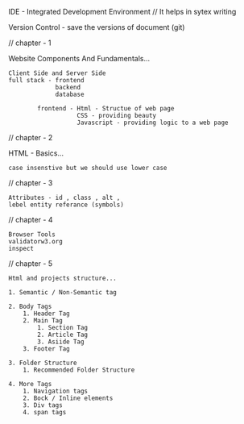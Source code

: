 IDE - Integrated Development Environment  // It helps in sytex writing

Version Control - save the versions of document (git)


// chapter - 1

Website Components And Fundamentals...

    Client Side and Server Side
    full stack - frontend
                 backend
                 database

            frontend - Html - Structue of web page
                       CSS - providing beauty 
                       Javascript - providing logic to a web page


// chapter - 2

HTML - Basics... 

    case insenstive but we should use lower case


// chapter - 3

    Attributes - id , class , alt , 
    lebel entity referance (symbols)

// chapter - 4

    Browser Tools 
    validatorw3.org
    inspect


// chapter - 5

    Html and projects structure...

    1. Semantic / Non-Semantic tag

    2. Body Tags
        1. Header Tag
        2. Main Tag
            1. Section Tag
            2. Article Tag
            3. Asiide Tag
        3. Footer Tag
    
    3. Folder Structure
        1. Recommended Folder Structure
    
    4. More Tags
        1. Navigation tags
        2. Bock / Inline elements
        3. Div tags
        4. span tags
